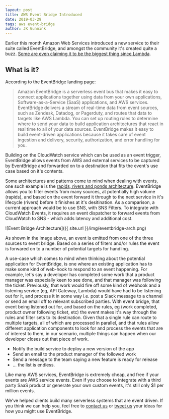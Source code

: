 ```yaml
---
layout: post
title: AWS Event Bridge Introduced
date: 2019-03-29
tags: aws event-bridge
author: JK Gunnink
---
```


Earlier this month Amazon Web Services introduced a new service to their suite called EventBridge,
and amongst the community it's created quite a buzz. [Some are even claiming it to be the biggest
thing since Lambda](https://www.trek10.com/blog/amazon-eventbridge/).

## What is it?

According to the EventBridge landing page:

> Amazon EventBridge is a serverless event bus that makes it easy to connect applications together
> using data from your own applications, Software-as-a-Service (SaaS) applications, and AWS
> services. EventBridge delivers a stream of real-time data from event sources, such as Zendesk,
> Datadog, or Pagerduty, and routes that data to targets like AWS Lambda. You can set up routing
> rules to determine where to send your data to build application architectures that react in real
> time to all of your data sources. EventBridge makes it easy to build event-driven applications
> because it takes care of event ingestion and delivery, security, authorization, and error handling
> for you.

Building on the CloudWatch service which can be used as an event trigger, EventBridge allows events
from AWS and external services to be captured by EventBridge and forwarded on to a destination that
fits the event's use case based on it's contents.

Some architectures and patterns come to mind when dealing with events, one such example is the
[rapids, rivers and ponds architecture](https://www.youtube.com/watch?v=Cmc4zBOb4OA). EventBridge
allows you to filter events from many sources, at potentially high volume (rapids), and based on the
event forward it through to the next service in it's lifecycle (rivers) before it finishes at it's
desitination. As a comparison, a current approach would be to use SNS, with SNS Filters. To
integrate with CloudWatch Events, it requires an event dispatcher to forward events from CloudWatch
to SNS - which adds latency and additional cost.

![Event Bridge Architecture]({{ site.url }}/img/eventbridge-arch.png)

As shown in the image above, an event is emitted from one of the three sources to event bridge.
Based on a series of filters and/or rules the event is forwared on to a number of potential targets
for handling.

A use-case which comes to mind when thinking about the potential application for EventBridge, is one
where an existing application has to make some kind of web-hook to respond to an event happening.
For example, let's say a developer has completed some work that a product manager was especially
keen to see done, and that manager was following the ticket. Previously, that work would fire off
some kind of webhook and a listening service (eg, API Gateway, Lambda) would have had to be
listening out for it, and process it in some way i.e. post a Slack message to a channel or send an
email off to relevant subscribed parties. With event bridge, that event being listened out for, and
based on the rules, eg (work completed, product owner following ticket, etc) the event makes it's
way through the rules and filter sets to its destination. Given that a single rule can route to
multiple targets, all of which are processed in parallel, and that rules allow different application
components to look for and process the events that are of interest to them, in our scenario,
multiple things can happen when our developer closes out that piece of work.

- Notify the build service to deploy a new version of the app
- Send an email to the product manager of the followed work
- Send a message to the team saying a new feature is ready for release
- ... the list is endless.

Like many AWS services, EventBridge is extremely cheap, and free if your events are AWS service
events. Even if you choose to integrate with a third party SaaS product or generate your own custom
events, it's still only \$1 per million events.

We've helped clients build many serverless systems that are event driven. If you think we can help
you, feel free to [contact us][contact-us] or [tweet us](https://twitter.com/mechanicalrock_) your
ideas for how you might use EventBridge.

[contact-us]: https://www.mechanicalrock.io/lets-get-started
